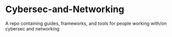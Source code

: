# Cybersec-and-Networking
A repo containing guides, frameworks, and tools for people working with/on cybersec and networking
